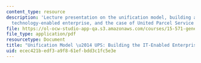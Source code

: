 ```yaml
---
content_type: resource
description: 'Lecture presentation on the unification model, building an information
  technology-enabled enterprise, and the case of United Parcel Service Inc. '
file: https://ol-ocw-studio-app-qa.s3.amazonaws.com/courses/15-571-generating-business-value-from-information-technology-spring-2009/ecec421bedf3a9f861efbdd3c1fc5e3e_MIT15_571s09_lec04_weill.pdf
file_type: application/pdf
resourcetype: Document
title: "Unification Model \u2014 UPS: Building the IT-Enabled Enterprise"
uid: ecec421b-edf3-a9f8-61ef-bdd3c1fc5e3e
---
```

